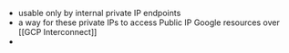 - usable only by internal private IP endpoints
- a way for these private IPs to access Public IP Google resources over [[GCP Interconnect]]
-